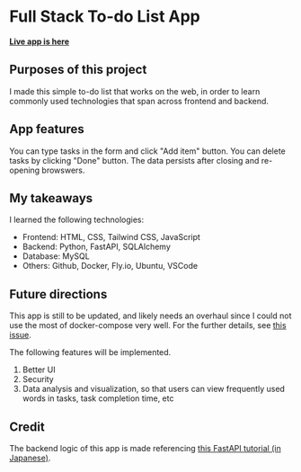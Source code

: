 
# Full Stack To-do List App
**[Live app is here](https://tatz884.github.io/To-do-list/todo-list.html)**
## Purposes of this project
I made this simple to-do list that works on the web, in order to learn commonly used technologies that span across frontend and backend.

## App features
You can type tasks in the form and click "Add item" button.
You can delete tasks by clicking "Done" button.
The data persists after closing and re-opening browswers.

## My takeaways
I learned the following technologies:

- Frontend: HTML, CSS, Tailwind CSS, JavaScript
- Backend: Python, FastAPI, SQLAlchemy
- Database: MySQL
- Others: Github, Docker, Fly.io, Ubuntu, VSCode

## Future directions

This app is still to be updated, and likely needs an overhaul since I could not use the most of docker-compose very well. For the further details, see [this issue](https://github.com/Tatz884/Tatz884.github.io/issues/4).

The following features will be implemented.
1. Better UI
2. Security
3. Data analysis and visualization, so that users can view frequently used words in tasks, task completion time, etc

## Credit

The backend logic of this app is made referencing [this FastAPI tutorial (in Japanese)](https://zenn.dev/sh0nk/books/537bb028709ab9).

